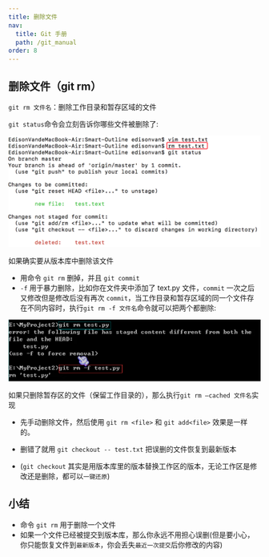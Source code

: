 ```yaml
---
title: 删除文件
nav:
  title: Git 手册
  path: /git_manual
order: 8
---
```


## 删除文件（git rm）

`git rm 文件名`：删除工作目录和暂存区域的文件

`git status`命令会立刻告诉你哪些文件被删除了:

![7-1](../../assets/7-1.png)

如果确实要从版本库中删除该文件

- 用命令 `git rm` 删掉，并且 `git commit`
- `-f` 用于暴力删除，比如你在文件夹中添加了 text.py 文件，`commit` 一次之后又修改但是修改后没有再次 `commit`，当工作目录和暂存区域的同一个文件存在不同内容时，执行`git rm -f 文件名`命令就可以把两个都删除:

![7-2](../../assets/7-2.png)

如果只删除暂存区的文件（保留工作目录的），那么执行`git rm –cached 文件名`实现

- 先手动删除文件，然后使用 `git rm <file>` 和 `git add<file>` 效果是一样的。

- 删错了就用 `git checkout -- test.txt` 把误删的文件恢复到最新版本

- (`git checkout` 其实是用版本库里的版本替换工作区的版本，无论工作区是修改还是删除，都可以`一键还原`)

## 小结

- 命令 `git rm` 用于删除一个文件
- 如果一个文件已经被提交到版本库，那么你永远不用担心误删(但是要小心，你只能恢复文件到`最新版本`，你会丢失`最近一次提交`后你修改的内容)
